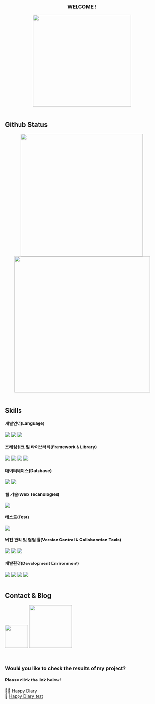 <div align=center>

  ### WELCOME !
  <img src="https://github.com/user-attachments/assets/5364ce01-5aad-40ad-a9ba-aa7e737e1975" width=80% height=300 />
</div>

<br>

## Github Status
<div align=center>
  <span>
    <img src="https://github-readme-stats.vercel.app/api/top-langs/?username=suinpark-2018&layout=compact&theme=holi&border_radius=0" width="400">
  </span>
  <span>
    <img src="https://github-readme-stats.vercel.app/api?username=suinpark-2018&show_icons=true&theme=holi&border_radius=0" width=445>
  </span>
</div>

<br>

## Skills
#### 개발언어(Language)
<div align>
  <img src="https://img.shields.io/badge/java-%23007396.svg?&style=for-the-badge&logo=java&logoColor=white" />
  <img src="https://img.shields.io/badge/javascript-F7DF1E?style=for-the-badge&logo=javascript&logoColor=black">
  <img src="https://img.shields.io/badge/css-1572B6?style=for-the-badge&logo=css3&logoColor=white">
</div>

#### 프레임워크 및 라이브러리(Framework & Library)
<div>
  <img src="https://img.shields.io/badge/spring-6DB33F?style=for-the-badge&logo=spring&logoColor=white">
  <img src="https://img.shields.io/badge/Spring Security-6DB33F?style=for-the-badge&logo=Spring Security&logoColor=white">
  <img src="https://img.shields.io/badge/mybatis-EF2D5E?style=for-the-badge&logo=mybatis&logoColor=white">
  <img src="https://img.shields.io/badge/jquery-%230769AD.svg?&style=for-the-badge&logo=jquery&logoColor=white" />
</div>

#### 데이터베이스(Database)
<div>
  <img src="https://img.shields.io/badge/mysql-4479A1?style=for-the-badge&logo=mysql&logoColor=white"/>
  <img src="https://img.shields.io/badge/oracle-%23F80000.svg?&style=for-the-badge&logo=oracle&logoColor=white"/>
</div>

#### 웹 기술(Web Technologies)
<div>
  <img src="https://img.shields.io/badge/html5-E34F26?style=for-the-badge&logo=html5&logoColor=white"> <br>
</div>

#### 테스트(Test)
<div>
  <img src="https://img.shields.io/badge/JUnit5-25A162?style=for-the-badge&logo=JUnit5&logoColor=white">
</div>

#### 버전 관리 및 협업 툴(Version Control & Collaboration Tools)
<div>
  <img src="https://img.shields.io/badge/git-F05032?style=for-the-badge&logo=git&logoColor=white">
  <img src="https://img.shields.io/badge/github-181717?style=for-the-badge&logo=github&logoColor=white">
  <img src="https://img.shields.io/badge/notion-%23000000.svg?&style=for-the-badge&logo=notion&logoColor=white" />
</div>

#### 개발환경(Development Environment)
<div>
  <img src="https://img.shields.io/badge/apachetomcat-F8DC75?style=for-the-badge&logo=apachetomcat&logoColor=white">
  <img src="https://img.shields.io/badge/intellij%20idea-%23000000.svg?&style=for-the-badge&logo=intellij%20idea&logoColor=white" />  
  <img src="https://img.shields.io/badge/Eclipse%20IDE-2C2255.svg?&style=for-the-badge&logo=Eclipse%20IDE&logoColor=white">
  <img src="https://img.shields.io/badge/Visual%20Studio%20Code-007ACC.svg?&style=for-the-badge&logo=Visual%20Studio%20Code&logoColor=white">
</div>

<br>

## Contact & Blog
<a href="mailto:suinpark2018@gmail.com"><img src="https://img.shields.io/badge/Gmail-d14836?style=flat-square&logo=Gmail&logoColor=white&link=suinpark2018@gmail.com" width=75/></a>
<a href="https://jjacksparrow-luna.tistory.com/category/Reflection/Programming">
  <img src="https://github-readme-tistory-card.vercel.app/api/badge?name=Tistory&postId=110&theme=dark&border_radius=0" width="140">
</a>

<br>

### Would you like to check the results of my project? 
#### Please click the link below!
👩‍💻 [Happy Diary](http://43.200.214.31:8080/)
<br>
 🔗 [Happy Diary_test](http://43.200.214.31:8080/login/in/test)
